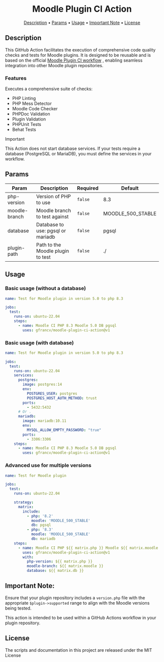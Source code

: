 <div align="center">

# Moodle Plugin CI Action

<a href="#description">Description</a>
•
<a href="#params">Params</a>
•
<a href="#usage">Usage</a>
•
<a href="#important-note">Important Note</a>
•
<a href="#license">License</a>
</div>

## Description

This GitHub Action facilitates the execution of comprehensive code quality checks and tests for Moodle plugins. It is designed to be reusable and is based on the official [Moodle Plugin CI workflow](https://github.com/moodlehq/moodle-plugin-ci/blob/main/.github/workflows/test.yml) , enabling seamless integration into other Moodle plugin repositories.

### Features

Executes a comprehensive suite of checks:

- PHP Linting
- PHP Mess Detector
- Moodle Code Checker
- PHPDoc Validation
- Plugin Validation
- PHPUnit Tests
- Behat Tests

> [!IMPORTANT]
> This Action does not start database services. If your tests require a database (PostgreSQL or MariaDB), you must define the services in your workflow.

## Params 

| Param | Description | Required | Default |
| --- | --- | --- | --- |
| php-version | Version of PHP to use | `false` | 8.3 |
| moodle-branch | Moodle branch to test against | `false` | MOODLE_500_STABLE |
| database | Database to use: pgsql or mariadb | `false` | pgsql |
| plugin-path | Path to the Moodle plugin to test | `false` | ./ |

## Usage

### Basic usage (without a database)

```yml
name: Test for Moodle plugin in version 5.0 to php 8.3

jobs:
  test:
    runs-on: ubuntu-22.04
    steps:
      - name: Moodle CI PHP 8.3 Moodle 5.0 DB pgsql
        uses: gfrancv/moodle-plugin-ci-action@v1
```

### Basic usage (with database)

```yml
name: Test for Moodle plugin in version 5.0 to php 8.3

jobs:
  test:
    runs-on: ubuntu-22.04
    services:
      postgres:
        image: postgres:14
        env:
          POSTGRES_USER: postgres
          POSTGRES_HOST_AUTH_METHOD: trust
        ports:
          - 5432:5432
      # Or .
      mariadb:
        image: mariadb:10.11
        env:
          MYSQL_ALLOW_EMPTY_PASSWORD: "true"
        ports:
          - 3306:3306
    steps:
      - name: Moodle CI PHP 8.3 Moodle 5.0 DB pgsql
        uses: gfrancv/moodle-plugin-ci-action@v1
```

### Advanced use for multiple versions
```yml
name: Test for Moodle plugin

jobs:
  test:
    runs-on: ubuntu-22.04

    strategy:
      matrix:
        include:
          - php: '8.2'
            moodle: 'MOODLE_500_STABLE'
            db: pgsql
          - php: '8.3'
            moodle: 'MOODLE_500_STABLE'
            db: mariadb
    steps:
      - name: Moodle CI PHP ${{ matrix.php }} Moodle ${{ matrix.moodle }} DB ${{ matrix.db }}
        uses: gfrancv/moodle-plugin-ci-action@v1
        with:
          php-version: ${{ matrix.php }}
          moodle-branch: ${{ matrix.moodle }}
          database: ${{ matrix.db }}
```

## Important Note:

Ensure that your plugin repository includes a `version.php` file with the appropriate `$plugin->supported` range to align with the Moodle versions being tested.

This action is intended to be used within a GitHub Actions workflow in your plugin repository.

## License

The scripts and documentation in this project are released under the MIT License